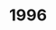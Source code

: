 ---
title: '1996'
countries:
- country: AUS
  indice: 0.4076257067308727
- country: AUT
  indice: 0.355064431300286
- country: BEL
  indice: 0.38966837607773686
- country: CZE
  indice: 0.3054721519422355
- country: DNK
  indice: 0.38748786064110197
- country: FIN
  indice: 0.3487220877051384
- country: FRA
  indice: 0.41973886546769074
- country: DEU
  indice: 0.3917404334851016
- country: GRC
  indice: 0.38403977924750204
- country: HUN
  indice: 0.3539876501736243
- country: ISL
  indice: 0.36184496694175655
- country: IRL
  indice: 0.3596157386150696
- country: ITA
  indice: 0.37184208694115534
- country: JPN
  indice: 0.3462848112570712
- country: KOR
  indice: 0.32437116982180825
- country: LUX
  indice: 0.47757344074948826
- country: MEX
  indice: 0.31993502607556884
- country: NLD
  indice: 0.4072126317743578
- country: NZL
  indice: 0.39553205705487626
- country: NOR
  indice: 0.35519935489199556
- country: POL
  indice: 0.2938400371766408
- country: PRT
  indice: 0.35633005075330865
- country: SVK
  indice: 0.3722947951523429
- country: ESP
  indice: 0.34361336011530635
- country: SWE
  indice: 0.38118847157191676
- country: CHE
  indice: 0.3721134454145215
- country: GBR
  indice: 0.4248719991845899
- country: CHL
  indice: 0.3410140668615394
- country: CHN
  indice: 0.2264946546697182
- country: EST
  indice: 0.3550654596897928
- country: SVN
  indice: 0.34000602412690567
- country: ZAF
  indice: 0.3704717434260605
- country: EA
  indice: 0.38787820676807494
- country: EU
  indice: 0.3845958407959416
- country: ISR
  indice: 0.414041660117311
- country: BRA
  indice: 0.3553058748784937
- country: LVA
  indice: 0.31192549991957275
- country: CRI
  indice: 0.3150372994352875
- country: LTU
  indice: 0.3009240527749377
---